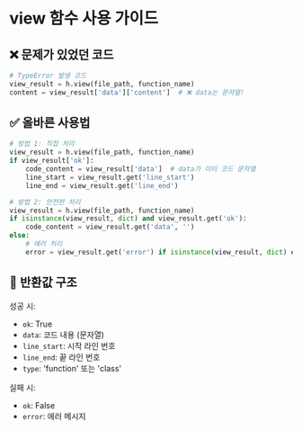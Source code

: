 
# view 함수 사용 가이드

## ❌ 문제가 있었던 코드
```python
# TypeError 발생 코드
view_result = h.view(file_path, function_name)
content = view_result['data']['content']  # ❌ data는 문자열!
```

## ✅ 올바른 사용법
```python
# 방법 1: 직접 처리
view_result = h.view(file_path, function_name)
if view_result['ok']:
    code_content = view_result['data']  # data가 이미 코드 문자열
    line_start = view_result.get('line_start')
    line_end = view_result.get('line_end')

# 방법 2: 안전한 처리
view_result = h.view(file_path, function_name)
if isinstance(view_result, dict) and view_result.get('ok'):
    code_content = view_result.get('data', '')
else:
    # 에러 처리
    error = view_result.get('error') if isinstance(view_result, dict) else 'Invalid response'
```

## 📌 반환값 구조
성공 시:
- `ok`: True
- `data`: 코드 내용 (문자열)
- `line_start`: 시작 라인 번호
- `line_end`: 끝 라인 번호
- `type`: 'function' 또는 'class'

실패 시:
- `ok`: False
- `error`: 에러 메시지
